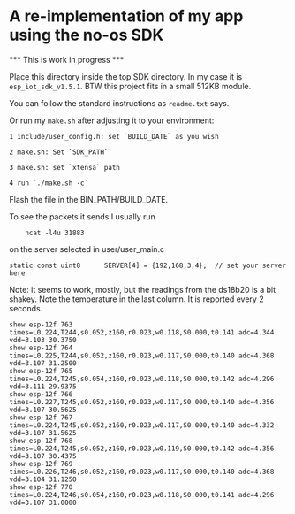 A re-implementation of my app using the no-os SDK
===

*** This is work in progress ***

Place this directory inside the top SDK directory. In my case it is `esp_iot_sdk_v1.5.1`.
BTW this project fits in a small 512KB module.

You can follow the standard instructions as `readme.txt` says.

Or run my `make.sh` after adjusting it to your environment:

	1 include/user_config.h: set `BUILD_DATE` as you wish

	2 make.sh: Set `SDK_PATH`

	3 make.sh: set `xtensa` path

	4 run `./make.sh -c`

Flash the file in the BIN_PATH/BUILD_DATE.

To see the packets it sends I usually run
```
	ncat -l4u 31883
```
on the server selected in user/user_main.c
```
static const uint8      SERVER[4] = {192,168,3,4};	// set your server here
```

Note: it seems to work, mostly, but the readings from the ds18b20 is a bit shakey. Note the temperature in the last column. It is reported every 2 seconds.

```
show esp-12f 763 times=L0.224,T244,s0.052,z160,r0.023,w0.118,S0.000,t0.141 adc=4.344 vdd=3.103 30.3750
show esp-12f 764 times=L0.225,T244,s0.052,z160,r0.023,w0.117,S0.000,t0.140 adc=4.368 vdd=3.107 31.2500
show esp-12f 765 times=L0.224,T245,s0.054,z160,r0.023,w0.118,S0.000,t0.142 adc=4.296 vdd=3.111 29.9375
show esp-12f 766 times=L0.227,T245,s0.052,z160,r0.023,w0.117,S0.000,t0.140 adc=4.356 vdd=3.107 30.5625
show esp-12f 767 times=L0.224,T245,s0.052,z160,r0.023,w0.117,S0.000,t0.140 adc=4.332 vdd=3.107 31.5625
show esp-12f 768 times=L0.224,T245,s0.052,z160,r0.023,w0.119,S0.000,t0.142 adc=4.356 vdd=3.107 30.4375
show esp-12f 769 times=L0.226,T246,s0.052,z160,r0.023,w0.117,S0.000,t0.140 adc=4.368 vdd=3.104 31.1250
show esp-12f 770 times=L0.224,T246,s0.054,z160,r0.023,w0.118,S0.000,t0.141 adc=4.296 vdd=3.107 31.0000
```
